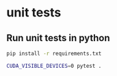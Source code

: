 # unit tests

## Run unit tests in python
```bash
pip install -r requirements.txt

CUDA_VISIBLE_DEVICES=0 pytest .
```
